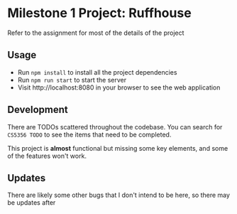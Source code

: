 # Milestone 1 Project: Ruffhouse

Refer to the assignment for most of the details of the project

## Usage

- Run `npm install` to install all the project dependencies
- Run `npm run start` to start the server
- Visit http://localhost:8080 in your browser to see the web application

## Development

There are TODOs scattered throughout the codebase. You can search for `CS5356 TODO` to see the items that need to be completed.

This project is **almost** functional but missing some key elements, and some of the features won't work.

## Updates

There are likely some other bugs that I don't intend to be here, so there may be updates after
